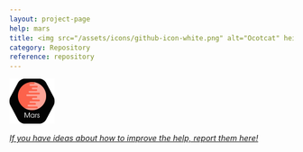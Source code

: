 ```yaml
---
layout: project-page
help: mars
title: <img src="/assets/icons/github-icon-white.png" alt="Ocotcat" height="30" width="30"> Mars Repository
category: Repository
reference: repository
---
```


<a href="https://github.com/CIRDLES/Mars" target="_blank">
<img src="/assets/icons/MarsLogo.png" alt="link to Mars repository" height="80" width="80">
</a>

[*If you have ideas about how to improve the help, report them here!*](https://github.com/CIRDLES/MARS/issues/new)
